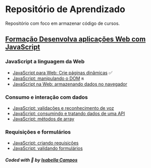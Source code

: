 # Repositório de Aprendizado
Repositório com foco em armazenar código de cursos.

## [Formação Desenvolva aplicações Web com JavaScript](https://cursos.alura.com.br/formacao-javascript-front-end)
### JavaScript a linguagem da Web
* [JavaScript para Web: Crie páginas dinâmicas](https://cursos.alura.com.br/course/javascript-web-paginas-dinamicas) ✅
* [JavaScript: manipulando o DOM](https://cursos.alura.com.br/course/javascript-manipulando-dom) 🔛
* [JavaScript na Web: armazenando dados no navegador](https://www.alura.com.br/curso-online-javascript-web-armazenando-dados-navegador)

### Consumo e interação com dados
* [JavaScript: validações e reconhecimento de voz](https://cursos.alura.com.br/course/javascript-validacoes-reconhecimento-voz)
* [JavaScript: consumindo e tratando dados de uma API](https://cursos.alura.com.br/course/javascript-consumindo-tratando-dados-api)
* [JavaScript: métodos de array](https://cursos.alura.com.br/course/javascript-metodos-array)

### Requisições e formulários
* [JavaScript: criando requisições](https://cursos.alura.com.br/course/javascript-criando-requisicoes)
* [JavaScript: validando formulários](https://cursos.alura.com.br/course/javascript-validando-formularios)

##### Coded with 💜 by <a href="https://github.com/isaasc/">Isabella Campos</a>

